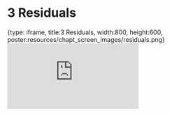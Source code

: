 # 3 Residuals
 
{type: iframe, title:3 Residuals, width:800, height:600, poster:resources/chapt_screen_images/residuals.png}
![](https://b7m.github.io/Regression_Models/no_toc/residuals.html)
 

 
